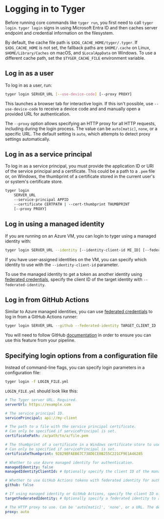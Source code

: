 # Logging in to Tyger

Before running core commands like `tyger run`, you first need to call `tyger
login`. `tyger login` signs in using Microsoft Entra ID and then caches server
endpoint and credential information on the filesystem.

By default, the cache file path is `$XDG_CACHE_HOME/tyger/.tyger`. If
`$XDG_CACHE_HOME` is not set, the fallback paths are `$HOME/.cache` on Linux,
`$HOME/Library/Caches` on macOS, and `$LocalAppData` on Windows. To use a
different cache path, set the `$TYGER_CACHE_FILE` environment variable.

## Log in as a user

To log in as a user, run:

```bash
tyger login SERVER_URL [--use-device-code] [--proxy PROXY]
```

This launches a browser tab for interactive login. If this isn't
possible, use `--use-device-code` to receive a device code and and manually open a
provided URL for authentication.

The `--proxy` option allows specifying an HTTP proxy for all HTTP requests,
including during the login process. The value can be `auto[matic]`, `none`, or a
specific URL. The default setting is `auto`, which attempts to detect proxy
settings automatically.

## Log in as a service principal

To log in as a service principal, you must provide the application ID or URI of
the service principal and a certificate. This could be a path to a `.pem` file
or, on Windows, the thumbprint of a certificate stored in the current user's or
system's certificate store.

```bash
tyger login
    SERVER_URL
    --service-principal APPID
    --certificate CERTPATH | --cert-thumbprint THUMBPRINT
    [--proxy PROXY]
```

## Log in using a managed identity

If you are running on an Azure VM, you can login to tyger using a managed identity with:

```bash
tyger login SERVER_URL --identity [--identity-client-id MI_ID] [--federated-identity TARGET_CLIENT_ID]
```

If you have user-assigned identities on the VM, you can specify which identity to
use with the `--identity-client-id` parameter.

To use the managed identity to get a token as another identity using [federated
credentials](https://learn.microsoft.com/en-us/entra/workload-id/workload-identity-federation-config-app-trust-managed-identity?tabs=microsoft-entra-admin-center),
specify the client ID of the target identity with `--federated-identity`.

## Log in from GitHub Actions

Similar to Azure managed identities, you can use [federated
credentials](https://learn.microsoft.com/en-us/entra/workload-id/workload-identity-federation-create-trust?pivots=identity-wif-apps-methods-azp#github-actions∑)
to log in from a GitHub Actions runner:

```bash
tyger login SERVER_URL --github --federated-identity TARGET_CLIENT_ID
```

You will need to follow GitHub
[documentation](https://docs.github.com/en/actions/security-for-github-actions/security-hardening-your-deployments/configuring-openid-connect-in-azure)
in order to ensure you can use this feature from your pipeline.

## Specifying login options from a configuration file

Instead of command-line flags, you can specify login parameters in a
configuration file:

```bash
tyger login -f LOGIN_FILE.yml
```

`LOGIN_FILE.yml` should look like this:

```yaml
# The Tyger server URL. Required.
serverUrl: https://example.com

# The service principal ID.
servicePrincipal: api://my-client

# The path to a file with the service principal certificate.
# Can only be specified if servicePrincipal is set.
certificatePath: /a/path/to/a/file.pem

# The thumbprint of a certificate in a Windows certificate store to use for service principal authentication (Windows only)
# Can only be specified if servicePrincipal is set.
certificateThumbprint: 92829BFAEB67C738DECE0B255C221CF9E1A46285

# Whether to use Azure managed identity for authentication.
managedIdentity: false
managedIdentityClientId: # Optionally specify the client ID of the managed identity to use.

# Whether to use GitHub Actions tokens with federated identity for authentication.
github: false

# If using managed identity or GitHub Actions, specify the client ID of the federated identity to authenticate as.
targetFederatedIdentity: # Optionally specify a federated identity to authenticate as using the managed identity.

# The HTTP proxy to use. Can be 'auto[matic]', 'none', or a URL. The default is 'auto'.
proxy: auto
```
